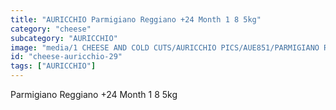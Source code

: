 ```yaml
---
title: "AURICCHIO Parmigiano Reggiano +24 Month 1 8 5kg"
category: "cheese"
subcategory: "AURICCHIO"
image: "media/1 CHEESE AND COLD CUTS/AURICCHIO PICS/AUE851/PARMIGIANO REGGIANO +24 month 1_8 - 5Kg.jpg"
id: "cheese-auricchio-29"
tags: ["AURICCHIO"]
---
```


Parmigiano Reggiano +24 Month 1 8 5kg
